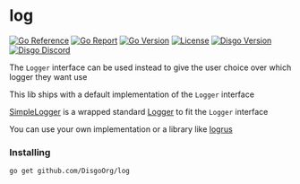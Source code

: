 # log

[![Go Reference](https://pkg.go.dev/badge/github.com/DisgoOrg/log.svg)](https://pkg.go.dev/github.com/DisgoOrg/log)
[![Go Report](https://goreportcard.com/badge/github.com/DisgoOrg/log)](https://goreportcard.com/report/github.com/DisgoOrg/log)
[![Go Version](https://img.shields.io/github/go-mod/go-version/DisgoOrg/log)](https://golang.org/doc/devel/release.html)
[![License](https://img.shields.io/badge/License-Apache%202.0-blue.svg)](https://github.com/DisgoOrg/log/blob/master/LICENSE)
[![Disgo Version](https://img.shields.io/github/v/release/DisgoOrg/log)](https://github.com/DisgoOrg/disgologhook/releases/latest)
[![Disgo Discord](https://img.shields.io/badge/Disgo%20Discord-blue.svg)](https://discord.gg/zQ4u3CdU3J)

The `Logger` interface can be used instead to give the user choice over which logger they want use

This lib ships with a default implementation of the `Logger` interface

[SimpleLogger](https://github.com/DisgoOrg/log/blob/master/simple_logger.go) is a wrapped
standard [Logger](https://pkg.go.dev/log) to fit the `Logger` interface

You can use your own implementation or a library like [logrus](https://github.com/sirupsen/logrus)

### Installing

```sh
go get github.com/DisgoOrg/log
```

